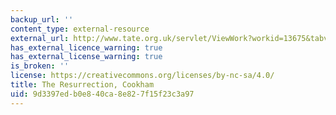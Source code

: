 ```yaml
---
backup_url: ''
content_type: external-resource
external_url: http://www.tate.org.uk/servlet/ViewWork?workid=13675&tabview=image
has_external_licence_warning: true
has_external_license_warning: true
is_broken: ''
license: https://creativecommons.org/licenses/by-nc-sa/4.0/
title: The Resurrection, Cookham
uid: 9d3397ed-b0e8-40ca-8e82-7f15f23c3a97
---
```

